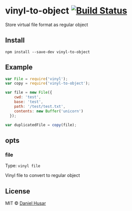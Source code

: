 # vinyl-to-object [![Build Status](https://secure.travis-ci.org/danielhusar/vinyl-to-object.svg?branch=master)](http://travis-ci.org/danielhusar/vinyl-to-object)

Store virtual file format as regular object


## Install

```
npm install --save-dev vinyl-to-object
```

## Example

```javascript
var File = require('vinyl');
var copy = require('vinyl-to-object');

var file = new File({
    cwd: 'test',
    base: 'test',
    path: '/test/test.txt',
    contents: new Buffer('unicorn')
  });

var duplicatedFile = copy(file);
```

## opts

### file

Type: `vinyl file`

Vinyl file to convert to regular object

## License

MIT © [Daniel Husar](https://github.com/danielhusar)
